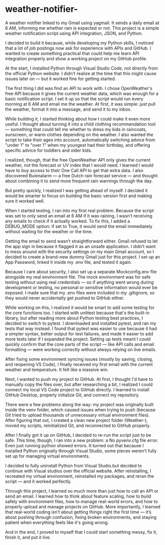 # weather-notifier-
A weather notifier linked to my Gmail using yagmail. It sends a daily email at 6 AM, informing me whether rain is expected or not. This project is a simple weather notification script using API integration, JSON, and Python.

I decided to build it because, while developing my Python skills, I noticed that a lot of job postings now ask for experience with APIs and GitHub. I wanted to create something practical that could help me learn API integration properly and show a working project on my GitHub profile.

At the start, I installed Python through Visual Studio Code, not directly from the official Python website. I didn't realize at the time that this might cause issues later on — but it worked fine for getting started.

The first thing I did was find an API to work with. I chose OpenWeather's free API because it gives the current weather data, which was enough for a basic notification script. I set it up so that the script would run every morning at 6 AM and email me the weather. At first, it was simple: just pull the weather, format it into a message, and send it to my inbox.

While building it, I started thinking about how I could make it even more useful. I thought about turning it into a child clothing recommendation tool — something that could tell me whether to dress my kids in raincoats, sunscreen, or warm clothes depending on the weather. I also wanted the script to take their ages into account, automatically switching advice from "under 1" to "over 1" when my youngest had their birthday, and offering specific advice for toddlers and older kids.

I realized, though, that the free OpenWeather API only gives the current weather, not the forecast or UV index that I would need. I learned I would have to buy access to their One Call API to get that extra data. I also discovered Buienalarm — a free Dutch rain forecast service — and thought about combining it to send more frequent rain warnings through the day.

But pretty quickly, I realized I was getting ahead of myself. I decided it would be smarter to focus on building the basic version first and making sure it worked well.

When I started testing, I ran into my first real problem. Because the script was set to only send an email at 6 AM if it was raining, I wasn’t receiving any emails to check if it actually worked. To fix this, I added a DEBUG_MODE option: if set to True, it would send the email immediately without waiting for the weather or the time.

Getting the email to send wasn’t straightforward either. Gmail refused to let the app sign in because it flagged it as an unsafe application. I didn’t want to mess around with the security settings on my main Gmail account, so I decided to create a brand-new dummy Gmail just for this project. I set up an App Password, linked it inside my .env file, and tested it again.

Because I care about security, I also set up a separate Mockconfig.env file alongside my real environment file. The mock environment was for safe testing without using real credentials — so if anything went wrong during development or testing, no personal or sensitive information would ever be exposed. I made sure that my .env files were included in my .gitignore, so they would never accidentally get pushed to GitHub either.

While working on this, I realized it would be smart to add some testing for the core functions too. I started with unittest because that's the built-in library, but after reading more about Python testing best practices, I decided to switch to pytest. I downloaded and installed pytest, and ran my tests that way instead. I found that pytest was easier to use because it had a simpler syntax, better output for test failures, and made it easier to add more tests later if I expanded the project. Setting up tests meant I could quickly confirm that the core parts of the script — like API calls and email formatting — were working correctly without always relying on live emails.

After fixing some environment syncing issues (mostly by saving, closing, and reopening VS Code), I finally received my first email with the current weather and temperature. It felt like a massive win.

Next, I wanted to push my project to GitHub. At first, I thought I'd have to manually copy the files over, but after researching a bit, I realized I could connect my local VS Code project to GitHub directly. I learned to install GitHub Desktop, properly initialize Git, and connect my repository.

There were a few problems along the way: my project was originally built inside the venv folder, which caused issues when trying to push (because Git tried to upload thousands of unnecessary virtual environment files). After figuring that out, I created a clean new project folder (Weather-), moved my scripts, reinitialized Git, and reconnected to GitHub properly.

After I finally got it up on GitHub, I decided to re-run the script just to be safe. This time, though, I ran into a new problem: a No pyvenv.cfg file error. Even just running python showed errors. It turned out that because I installed Python originally through Visual Studio, some pieces weren’t fully set up for managing virtual environments.

I decided to fully uninstall Python from Visual Studio.but decided to continue with Visual studios over the official website. After reinstalling, I recreated my virtual environment, reinstalled my packages, and reran the script — and it worked perfectly.

Through this project, I learned so much more than just how to call an API or send an email. I learned how to think about feature scaling, how to build safely with environment files, how to manage real-world errors, and how to properly upload and manage projects on GitHub. More importantly, I learned that real-world coding isn’t about getting things right the first time — it’s about pushing through confusion, fixing broken environments, and staying patient when everything feels like it's going wrong.

And in the end, I proved to myself that I could start something messy, fix it, finish it, and put it live.
